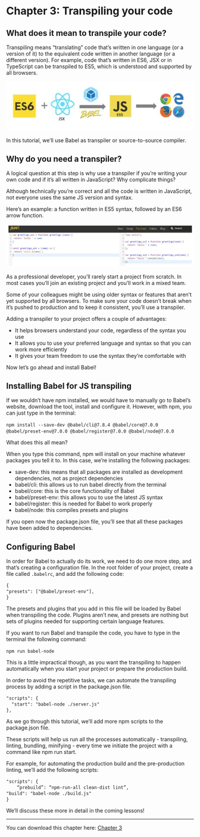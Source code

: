 # Chapter 3: Transpiling your code

## What does it mean to transpile your code?

Transpiling means “translating” code that’s written in one language (or a version of it) to the equivalent code written in another language (or a different version).
For example, code that’s written in ES6, JSX or in TypeScript can be transpiled to ES5, which is understood and supported by all browsers.

![transpiling](https://github.com/andreeamaco/js-boilerplate-tutorial/blob/main/chapter3-transpiling/Transpiling%20your%20code.jpg)

In this tutorial, we’ll use Babel as transpiler or source-to-source compiler.

## Why do you need a transpiler?

A logical question at this step is why use a transpiler if you’re writing your own code and if it’s all written in JavaScript? Why complicate things?

Although technically you’re correct and all the code is written in JavaScript, not everyone uses the same JS version and syntax. 

Here’s an example: a function written in ES5 syntax, followed by an ES6 arrow function.

![example-transpiling](https://github.com/andreeamaco/js-boilerplate-tutorial/blob/main/chapter3-transpiling/Transpiling%20your%20code%20(1).jpg)

As a professional developer, you’ll rarely start a project from scratch. In most cases you’ll join an existing project and you’ll work in a mixed team. 

Some of your colleagues might be using older syntax or features that aren’t yet supported by all browsers. To make sure your code doesn’t break when it’s pushed to production and to keep it consistent, you’ll use a transpiler.

Adding a transpiler to your project offers a couple of advantages:

- It helps browsers understand your code, regardless of the syntax you use
- It allows you to use your preferred language and syntax so that you can work more efficiently
- It gives your team freedom to use the syntax they’re comfortable with

Now let’s go ahead and install Babel!

## Installing Babel for JS transpiling 

If we wouldn’t have npm installed, we would have to manually go to Babel’s website, download the tool, install and configure it. However, with npm, you can just type in the terminal:

```npm install --save-dev @babel/cli@7.8.4 @babel/core@7.0.0 @babel/preset-env@7.0.0 @babel/register@7.0.0 @babel/node@7.0.0```

What does this all mean?

When you type this command, npm will install on your machine whatever packages you tell it to. In this case, we’re installing the following packages:

- save-dev: this means that all packages are installed as development dependencies, not as project dependencies
- babel/cli: this allows us to run babel directly from the terminal
- babel/core: this is the core functionality of Babel
- babel/preset-env: this allows you to use the latest JS syntax
- babel/register: this is needed for Babel to work properly
- babel/node: this compiles presets and plugins

If you open now the package.json file, you’ll see that all these packages have been added to dependencies.

## Configuring Babel

In order for Babel to actually do its work, we need to do one more step, and that’s creating a configuration file.
In the root folder of your project, create a file called `.babelrc`, and add the following code:

```
{
"presets": ["@babel/preset-env"],
}
```

The presets and plugins that you add in this file will be loaded by Babel when transpiling the code. Plugins aren’t new, and presets are nothing but sets of plugins 
needed for supporting certain language features.

If you want to run Babel and transpile the code, you have to type in the terminal the following command: 

```npm run babel-node```

This is a little impractical though, as you want the transpiling to happen automatically when you start your project or prepare the production build. 

In order to avoid the repetitive tasks, we can automate the transpiling process by adding a script in the package.json file. 

```
"scripts": {
  "start": "babel-node ./server.js"
},
```

As we go through this tutorial, we’ll add more npm scripts to the package.json file. 

These scripts will help us run all the processes automatically - transpiling, linting, bundling, minifying - every time we initiate the project with a command like npm run start.

For example, for automating the production build and the pre-production linting, we’ll add the following scripts: 

```
"scripts": {
	“prebuild”: “npm-run-all clean-dist lint”,
"build": "babel-node ./build.js"
}
```

We’ll discuss these more in detail in the coming lessons!

___

You can download this chapter here: [Chapter 3](https://github.com/andreeamaco/js-boilerplate-tutorial/blob/main/chapter3-transpiling/Chapter%203%20Transpiling%20your%20code.pdf)
